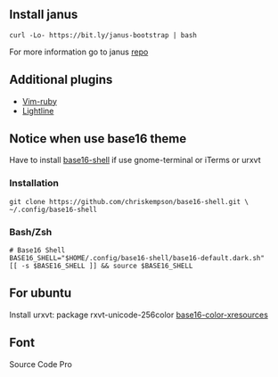 ## Install janus
```
curl -Lo- https://bit.ly/janus-bootstrap | bash
```

For more information go to janus [repo](http://github.com/carlhuda/janus)

## Additional plugins
 - [Vim-ruby](https://github.com/vim-ruby/vim-ruby.git)
 - [Lightline](https://github.com/itchyny/lightline.vim)

## Notice when use base16 theme
Have to install
[base16-shell](https://github.com/chriskempson/base16-shell) if use
gnome-terminal or iTerms or urxvt

### Installation
```
git clone https://github.com/chriskempson/base16-shell.git \
~/.config/base16-shell
```

### Bash/Zsh
```
# Base16 Shell
BASE16_SHELL="$HOME/.config/base16-shell/base16-default.dark.sh"
[[ -s $BASE16_SHELL ]] && source $BASE16_SHELL
```

## For ubuntu
Install urxvt: package rxvt-unicode-256color
[base16-color-xresources](https://github.com/chriskempson/base16-xresources)

## Font
Source Code Pro
